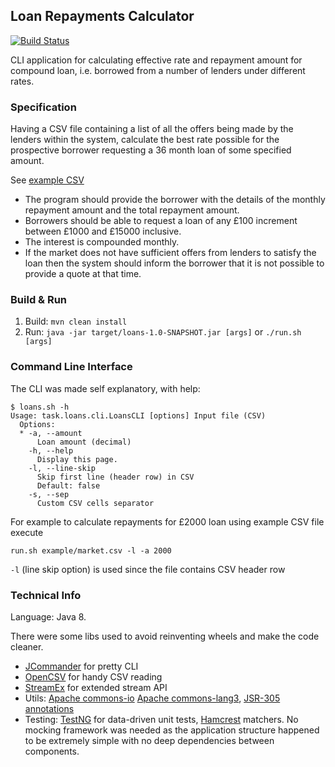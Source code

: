 Loan Repayments Calculator
--
[![Build Status](https://travis-ci.org/iav0207/loans-cli.svg?branch=master)](https://travis-ci.org/iav0207/loans-cli)

CLI application for calculating effective rate and repayment amount
for compound loan, i.e. borrowed from a number of lenders under different rates.

### Specification

Having a CSV file containing a list of all the offers being made by the lenders within the system,
calculate the best rate possible for the prospective borrower requesting a 36 month loan of some specified amount.

See [example CSV](example/market.csv)

* The program should provide the borrower with the details
of the monthly repayment amount and the total repayment amount.
* Borrowers should be able to request a loan of any £100 increment between £1000 and £15000 inclusive.
* The interest is compounded monthly.
* If the market does not have sufficient offers from lenders to satisfy the loan
then the system should inform the borrower that it is not possible to provide a quote at that time.

### Build & Run

1. Build: `mvn clean install`
1. Run: `java -jar target/loans-1.0-SNAPSHOT.jar [args]` or `./run.sh [args]`

### Command Line Interface

The CLI was made self explanatory, with help:
```
$ loans.sh -h
Usage: task.loans.cli.LoansCLI [options] Input file (CSV)
  Options:
  * -a, --amount
      Loan amount (decimal)
    -h, --help
      Display this page.
    -l, --line-skip
      Skip first line (header row) in CSV
      Default: false
    -s, --sep
      Custom CSV cells separator
```
For example to calculate repayments for £2000 loan using example CSV file execute

```run.sh example/market.csv -l -a 2000```

`-l` (line skip option) is used since the file contains CSV header row

### Technical Info

Language: Java 8.

There were some libs used to avoid reinventing wheels and make the code cleaner.

* [JCommander](https://github.com/cbeust/jcommander) for pretty CLI
* [OpenCSV](http://mvnrepository.com/artifact/net.sf.opencsv/opencsv) for handy CSV reading
* [StreamEx](https://github.com/amaembo/streamex) for extended stream API
* Utils: [Apache commons-io](http://mvnrepository.com/artifact/org.apache.commons/commons-io/)
[Apache commons-lang3](http://mvnrepository.com/artifact/org.apache.commons/commons-lang3),
[JSR-305 annotations](http://mvnrepository.com/artifact/com.google.code.findbugs/jsr305)
* Testing: [TestNG](http://testng.org/doc/) for data-driven unit tests, [Hamcrest](http://hamcrest.org/) matchers.
No mocking framework was needed as the application structure happened to be extremely simple with no deep dependencies
between components.
